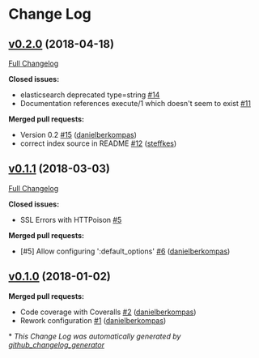 # Change Log

## [v0.2.0](https://github.com/infinitered/elasticsearch-elixir/tree/v0.2.0) (2018-04-18)
[Full Changelog](https://github.com/infinitered/elasticsearch-elixir/compare/v0.1.1...v0.2.0)

**Closed issues:**

- elasticsearch deprecated type=string  [\#14](https://github.com/infinitered/elasticsearch-elixir/issues/14)
- Documentation references execute/1 which doesn't seem to exist [\#11](https://github.com/infinitered/elasticsearch-elixir/issues/11)

**Merged pull requests:**

- Version 0.2 [\#15](https://github.com/infinitered/elasticsearch-elixir/pull/15) ([danielberkompas](https://github.com/danielberkompas))
- correct index source in README [\#12](https://github.com/infinitered/elasticsearch-elixir/pull/12) ([steffkes](https://github.com/steffkes))

## [v0.1.1](https://github.com/infinitered/elasticsearch-elixir/tree/v0.1.1) (2018-03-03)
[Full Changelog](https://github.com/infinitered/elasticsearch-elixir/compare/v0.1.0...v0.1.1)

**Closed issues:**

- SSL Errors with HTTPoison [\#5](https://github.com/infinitered/elasticsearch-elixir/issues/5)

**Merged pull requests:**

- \[\#5\] Allow configuring ':default\_options' [\#6](https://github.com/infinitered/elasticsearch-elixir/pull/6) ([danielberkompas](https://github.com/danielberkompas))

## [v0.1.0](https://github.com/infinitered/elasticsearch-elixir/tree/v0.1.0) (2018-01-02)
**Merged pull requests:**

- Code coverage with Coveralls [\#2](https://github.com/infinitered/elasticsearch-elixir/pull/2) ([danielberkompas](https://github.com/danielberkompas))
- Rework configuration [\#1](https://github.com/infinitered/elasticsearch-elixir/pull/1) ([danielberkompas](https://github.com/danielberkompas))



\* *This Change Log was automatically generated by [github_changelog_generator](https://github.com/skywinder/Github-Changelog-Generator)*